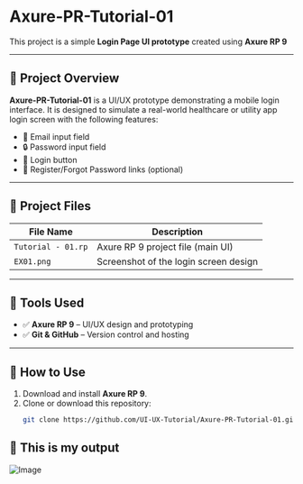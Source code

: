 # Axure-PR-Tutorial-01

This project is a simple **Login Page UI prototype** created using **Axure RP 9**

---

## 📱 Project Overview

**Axure-PR-Tutorial-01** is a UI/UX prototype demonstrating a mobile login interface. It is designed to simulate a real-world healthcare or utility app login screen with the following features:

- 📧 Email input field  
- 🔒 Password input field  
- 🔘 Login button  
- 🔗 Register/Forgot Password links (optional)

---

## 📁 Project Files

| File Name            | Description                           |
|----------------------|---------------------------------------|
| `Tutorial - 01.rp`   | Axure RP 9 project file (main UI)     |
| `EX01.png`           | Screenshot of the login screen design |

---

## 🧰 Tools Used

- ✅ **Axure RP 9** – UI/UX design and prototyping
- ✅ **Git & GitHub** – Version control and hosting

---

## 🚀 How to Use

1. Download and install **Axure RP 9**.
2. Clone or download this repository:
   ```bash
   git clone https://github.com/UI-UX-Tutorial/Axure-PR-Tutorial-01.git
   
## 🚀 This is my output
![Image](https://github.com/user-attachments/assets/2acd9e5d-fe01-4577-9f5b-c5b42b136374)
